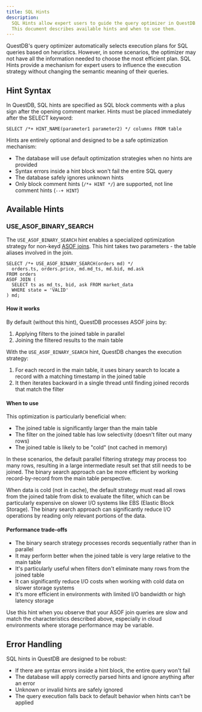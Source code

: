 ```yaml
---
title: SQL Hints
description:
  SQL Hints allow expert users to guide the query optimizer in QuestDB when default optimization strategies are not optimal.
  This document describes available hints and when to use them.
---
```


QuestDB's query optimizer automatically selects execution plans for SQL queries based on heuristics. However, in some
scenarios, the optimizer may not have all the information needed to choose the most efficient plan. SQL Hints provide
a mechanism for expert users to influence the execution strategy without changing the semantic meaning of their queries.

## Hint Syntax

In QuestDB, SQL hints are specified as SQL block comments with a plus sign after the opening comment marker. Hints must
be placed immediately after the SELECT keyword:

```questdb-sql title="SQL hint syntax"
SELECT /*+ HINT_NAME(parameter1 parameter2) */ columns FROM table
```

Hints are entirely optional and designed to be a safe optimization mechanism:

- The database will use default optimization strategies when no hints are provided
- Syntax errors inside a hint block won't fail the entire SQL query
- The database safely ignores unknown hints
- Only block comment hints (`/*+ HINT */`) are supported, not line comment hints (`--+ HINT`)

## Available Hints

### USE_ASOF_BINARY_SEARCH

The `USE_ASOF_BINARY_SEARCH` hint enables a specialized optimization strategy for non-keyd [ASOF joins](/reference/sql/asof-join/).
This hint takes two parameters - the table aliases involved in the join.

```questdb-sql title="Optimizing ASOF join with binary search"
SELECT /*+ USE_ASOF_BINARY_SEARCH(orders md) */ 
  orders.ts, orders.price, md.md_ts, md.bid, md.ask
FROM orders
ASOF JOIN (
  SELECT ts as md_ts, bid, ask FROM market_data
  WHERE state = 'VALID'
) md;
```

#### How it works

By default (without this hint), QuestDB processes ASOF joins by:

1. Applying filters to the joined table in parallel
2. Joining the filtered results to the main table

With the `USE_ASOF_BINARY_SEARCH` hint, QuestDB changes the execution strategy:

1. For each record in the main table, it uses binary search to locate a record with a matching timestamp in the joined
   table
2. It then iterates backward in a single thread until finding joined records that match the filter

#### When to use

This optimization is particularly beneficial when:

- The joined table is significantly larger than the main table
- The filter on the joined table has low selectivity (doesn't filter out many rows)
- The joined table is likely to be "cold" (not cached in memory)

In these scenarios, the default parallel filtering strategy may process too many rows, resulting in a large intermediate
result set that still needs to be joined. The binary search approach can be more efficient by working record-by-record
from the main table perspective.

When data is cold (not in cache), the default strategy must read all rows from the joined table from disk to evaluate
the filter, which can be particularly expensive on slower I/O systems like EBS (Elastic Block Storage). The binary
search approach can significantly reduce I/O operations by reading only relevant portions of the data.

#### Performance trade-offs

- The binary search strategy processes records sequentially rather than in parallel
- It may perform better when the joined table is very large relative to the main table
- It's particularly useful when filters don't eliminate many rows from the joined table
- It can significantly reduce I/O costs when working with cold data on slower storage systems
- It's more efficient in environments with limited I/O bandwidth or high latency storage

Use this hint when you observe that your ASOF join queries are slow and match the characteristics described above,
especially in cloud environments where storage performance may be variable.

## Error Handling

SQL hints in QuestDB are designed to be robust:

- If there are syntax errors inside a hint block, the entire query won't fail
- The database will apply correctly parsed hints and ignore anything after an error
- Unknown or invalid hints are safely ignored
- The query execution falls back to default behavior when hints can't be applied
